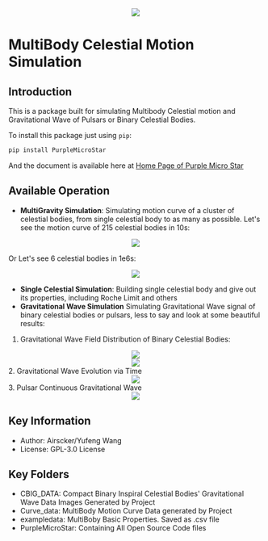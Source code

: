<center><img src='https://github.com/Airscker/Purple-Micro-Star/blob/Web/imgs/PMS.png?raw=true'></center>

# MultiBody Celestial Motion Simulation

## Introduction

This is a package built for simulating Multibody Celestial motion and Gravitational Wave of Pulsars or Binary Celestial Bodies.

To install this package just using `pip`:
```sh
pip install PurpleMicroStar
```
And the document is available here at [Home Page of Purple Micro Star](https://airscker.github.io/Purple-Micro-Star/)

## Available Operation
- **MultiGravity Simulation**:
	Simulating motion curve of a cluster of celestial bodies, from single celestial body to as many as possible. Let's see the motion curve of 215 celestial bodies in 10s:

<center><img src='https://github.com/Airscker/Purple-Micro-Star/blob/Web/imgs/215_0.01_1e3.png?raw=true'></center>

Or Let's see 6 celestial bodies in 1e6s:

<center><img src='https://github.com/Airscker/Purple-Micro-Star/blob/Web/imgs/6_10_1e5.png?raw=true'></center>

- **Single Celestial Simulation**:
	Building single celestial body and give out its properties, including Roche Limit and others
- **Gravitational Wave Simulation**
	Simulating Gravitational Wave signal of binary celestial bodies or pulsars, less to say and look at some beautiful results:

1. Gravitational Wave Field Distribution of Binary Celestial Bodies:
<center><img src='https://github.com/Airscker/Purple-Micro-Star/blob/Web/imgs/gw1.png?raw=true'></center>
<center><img src='https://github.com/Airscker/Purple-Micro-Star/blob/Web/imgs/gw2.png?raw=true'></center>
2. Gravitational Wave Evolution via Time
<center><img src='https://github.com/Airscker/Purple-Micro-Star/blob/Web/imgs/CBIG.jpg?raw=true'></center>
3. Pulsar Continuous Gravitational Wave
<center><img src='https://github.com/Airscker/Purple-Micro-Star/blob/Web/imgs/pulsar.png?raw=true'></center>


## Key Information
- Author: Airscker/Yufeng Wang
- License: GPL-3.0 License

## Key Folders
- CBIG_DATA: Compact Binary Inspiral Celestial Bodies' Gravitational Wave Data Images Generated by Project
- Curve_data: MultiBody Motion Curve Data generated by Project
- exampledata: MultiBoby Basic Properties. Saved as .csv file
- PurpleMicroStar: Containing All Open Source Code files